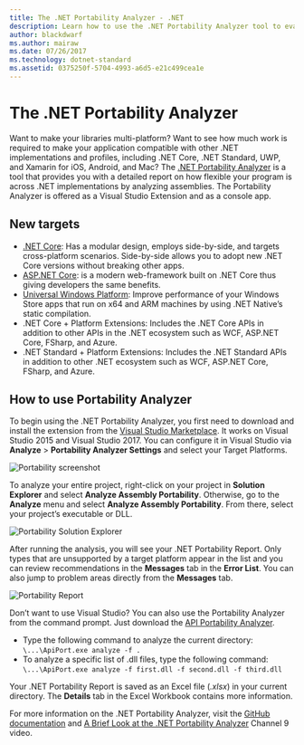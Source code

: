 ```yaml
---
title: The .NET Portability Analyzer - .NET
description: Learn how to use the .NET Portability Analyzer tool to evaluate how portable your code is among the various .NET implementations, including .NET Core, .NET Standard, UWP, and Xamarin.
author: blackdwarf
ms.author: mairaw
ms.date: 07/26/2017
ms.technology: dotnet-standard
ms.assetid: 0375250f-5704-4993-a6d5-e21c499cea1e
---
```

# The .NET Portability Analyzer

Want to make your libraries multi-platform? Want to see how much work is required to make your application compatible with other .NET implementations and profiles, including .NET Core, .NET Standard, UWP, and Xamarin for iOS, Android, and Mac? The [.NET Portability Analyzer](https://marketplace.visualstudio.com/items?itemName=ConnieYau.NETPortabilityAnalyzer) is a tool that provides you with a detailed report on how flexible your program is across .NET implementations by analyzing assemblies. The Portability Analyzer is offered as a Visual Studio Extension and as a console app.

## New targets

* [.NET Core](../../core/index.md): Has a modular design, employs side-by-side, and targets cross-platform scenarios. Side-by-side allows you to adopt new .NET Core versions without breaking other apps.
* [ASP.NET Core](/aspnet/core): is a modern web-framework built on .NET Core thus giving developers the same benefits.
* [Universal Windows Platform](https://blogs.msdn.microsoft.com/dotnet/2014/04/24/net-native-performance): Improve performance of your Windows Store apps that run on x64 and ARM machines by using .NET Native’s static compilation. 
* .NET Core + Platform Extensions: Includes the .NET Core APIs in addition to other APIs in the .NET ecosystem such as WCF, ASP.NET Core, FSharp, and Azure.
* .NET Standard + Platform Extensions: Includes the .NET Standard APIs in addition to other .NET ecosystem such as WCF, ASP.NET Core, FSharp, and Azure.

## How to use Portability Analyzer

To begin using the .NET Portability Analyzer, you first need to download and install the extension from the [Visual Studio Marketplace](https://marketplace.visualstudio.com/items?itemName=ConnieYau.NETPortabilityAnalyzer). It works on Visual Studio 2015 and Visual Studio 2017. You can configure it in Visual Studio via **Analyze** > **Portability Analyzer Settings** and select your Target Platforms.

![Portability screenshot](./media/portability-analyzer/portability-screenshot.png)

To analyze your entire project, right-click on your project in **Solution Explorer** and select **Analyze Assembly Portability**. Otherwise, go to the **Analyze** menu and select **Analyze Assembly Portability**. From there, select your project’s executable or DLL.

![Portability Solution Explorer](./media/portability-analyzer/portability-solution-explorer.png)

After running the analysis, you will see your .NET Portability Report. Only types that are unsupported by a target platform appear in the list and you can review recommendations in the **Messages** tab in the **Error List**. You can also jump to problem areas directly from the **Messages** tab.

![Portability Report](./media/portability-analyzer/portability-report.png)

Don’t want to use Visual Studio? You can also use the Portability Analyzer from the command prompt. Just download the [API Portability Analyzer](https://www.microsoft.com/download/details.aspx?id=42678).

*   Type the following command to analyze the current directory: `\...\ApiPort.exe analyze -f .`
*   To analyze a specific list of .dll files, type the following command: `\...\ApiPort.exe analyze -f first.dll -f second.dll -f third.dll`

Your .NET Portability Report is saved as an Excel file (*.xlsx*) in your current directory. The **Details** tab in the Excel Workbook contains more information.

For more information on the .NET Portability Analyzer, visit the [GitHub documentation](https://github.com/Microsoft/dotnet-apiport#documentation) and [A Brief Look at the .NET Portability Analyzer](https://channel9.msdn.com/Blogs/Seth-Juarez/A-Brief-Look-at-the-NET-Portability-Analyzer) Channel 9 video.
